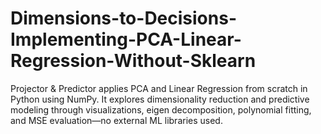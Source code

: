 # Dimensions-to-Decisions-Implementing-PCA-Linear-Regression-Without-Sklearn
Projector &amp; Predictor applies PCA and Linear Regression from scratch in Python using NumPy. It explores dimensionality reduction and predictive modeling through visualizations, eigen decomposition, polynomial fitting, and MSE evaluation—no external ML libraries used.
